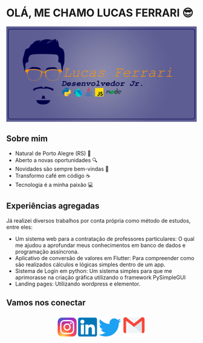 # OLÁ, ME CHAMO LUCAS FERRARI 😎

![banner principal](/imgs/banner.png)

## Sobre mim 

* Natural de Porto Alegre (RS) 📌
* Aberto a novas oportunidades 🔍
* Novidades são sempre bem-vindas 📖
* Transformo café em código ☕
* Tecnologia é a minha paixão 💻
 
## Experiências agregadas
 
Já realizei diversos trabalhos por conta própria como método de estudos, entre eles:
 

* Um sistema web para a contratação de professores particulares:
    O qual me ajudou a aprofundar meus conhecimentos em banco de dados e programação assíncrona.
* Aplicativo de conversão de valores em Flutter: 
    Para compreender como são realizados cálculos e lógicas simples dentro de um app. 
* Sistema de Login em python:
    Um sistema simples para que me aprimorasse na criação gráfica utilizando o framework PySimpleGUI
* Landing pages:
    Utilizando wordpress e elementor.

## Vamos nos conectar
<div align = "center">
<a href = "https://instagram.com/ferrarilr" target="_blank"><img src = "/imgs/instagram-logo.png" width="50" /></a>
<a href = "https://www.linkedin.com/in/lucasferrarir/" target="_blank"><img src = "/imgs/linkedin.png" width="50" /></a>
<a href = "https://twitter.com/ferrarilr" target="_blank"><img src = "/imgs/twitter.png" width="60" /></a>
<a href = "mailto:ferrari.lucasr@gmail.com" target="_blank"><img src = "/imgs/email.png" width="60" /></a>
</div>
